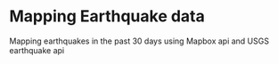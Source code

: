 # Mapping Earthquake data
Mapping earthquakes in the past 30 days using Mapbox api and USGS earthquake api
